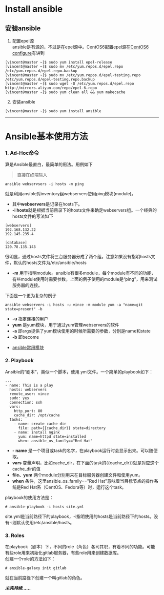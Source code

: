 # Install ansible #
## 安装ansible ##
1. 配置epel源  
ansible是有源的，不过是在epel源中。CentOS6配置epel源在[CentOS6 configure](CentOS_configure.md)有讲到
```
[vincent@master ~]$ sudo yum install epel-release
[vincent@master ~]$ sudo mv /etc/yum.repos.d/epel.repo /etc/yum.repos.d/epel.repo.backup
[vincent@master ~]$ sudo mv /etc/yum.repos.d/epel-testing.repo /etc/yum.repos.d/epel-testing.repo.backup
[vincent@master ~]$ sudo wget -O /etc/yum.repos.d/epel.repo http://mirrors.aliyun.com/repo/epel-6.repo
[vincent@master ~]$ sudo yum clean all && yum makecache
```
2. 安装ansible
```
[vincent@master ~]$ sudo yum install ansible
```
**********************************
# Ansible基本使用方法 ##
### 1. Ad-Hoc命令  ###
算是Ansible最直白，最简单的用法。用例如下  
>直接在终端输入
```
ansible webservsers -i hosts -m ping
```
就是利用ansible对inventory组webservers使用ping模块(module)。  
* 其中**webservers**是记录在hosts下。
* **-i hosts**就是根据当前目录下的hosts文件来确定webservers组。一个经典的hosts文件的写法如下
```
[webservers]
192.168.132.22
192.145.235.4

[database]
120.78.135.143
```
很明显，通过hosts文件将三台服务器分成了两个组。注意如果没有指明hosts文件，默认的hosts文件为/etc/ansible/hosts  
* **-m** 用于指明module。ansible有很多module，每个module有不同的功能，有些module使用时需要参数。上面的例子使用的module是“ping”，用来测试服务器的连接。  

下面是一个更为复杂的例子
```
ansible webservers -i hosts -u vince -m module yum -a "name=git state=present" -b
```
* **-u** 指定连接的用户
* **yum** 是yum模块，用于通过yum管理webservers的软件
* **-a** 即args提供了yum模块使用的时候所需要的参数，分别是name和state
* **-b** 即become
+ [ansible常用模块](https://www.cnblogs.com/ExzaiTin/p/7918415.html)
### 2. Playbook ###
Ansible的“剧本”，类似一个脚本，使用.yml文件。一个简单的playbook如下：  
```
---
- name: This is a play
  hosts: webservers
  remote_user: vince
  sudo: yes
  connection: ssh
  vars:
    http_port: 80
    cache_dir: /opt/cache
  tasks:
    - name: create cache dir
      file: path={{cache_dir}} state=directory
    - name: install nginx
      yum: name=httpd state=installed
      when: ansible_os_family=="Red Hat"
```
* **- name** 是一个项目或task的名字，在playbook运行时会显示出来。可以随便取。
* **vars** 变量声明，比如cache_dir，在下面的task的{{cache_dir}}就是对应这个cache_dir的值
* **file、yum** 两个module分别用来在目标服务器创建文件和使用yum。
* **when** 条件，这里ansible_os_family=="Red Hat"意味着当目标节点的操作系统是Red Hat系（CentOS、Fedora等）时，运行这个task。

playbook的使用方法是：
```
# ansible-playbook -i hosts site.yml
```
site.yml是当前路径下的playbook，-i指明使用的hosts是当前路径下的hosts。没有-i则默认使用/etc/ansible/hosts。

### 3. Roles ###
在playbook（剧本）下，不同的role（角色）各司其职，有着不同的功能。可能有些role用来初始化gitlab服务器，有些role用来创建数据库。  
创建一个role的方法如下：
```
# ansible-galaxy init gitlab
```
就在当前路径下创建一个叫gitlab的角色。 

***未完待续......***